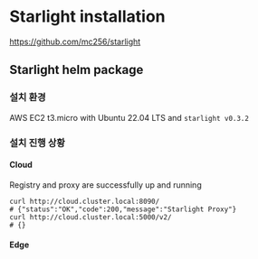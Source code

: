 # Starlight installation
https://github.com/mc256/starlight

## Starlight helm package

### 설치 환경
AWS EC2 t3.micro with Ubuntu 22.04 LTS and `starlight v0.3.2`


### 설치 진행 상황

#### Cloud


Registry and proxy are successfully up and running
```
curl http://cloud.cluster.local:8090/
# {"status":"OK","code":200,"message":"Starlight Proxy"}
curl http://cloud.cluster.local:5000/v2/
# {}
```

#### Edge
